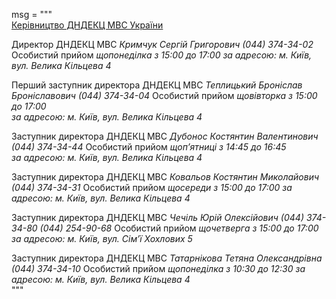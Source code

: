 msg = """\
[Керівництво ДНДЕКЦ МВС України](https://dndekc.mvs.gov.ua/%d0%b4%d0%bd%d0%b4%d0%b5%d0%ba%d1%86-%d0%ba%d0%b5%d1%80%d1%96%d0%b2%d0%bd%d0%b8%d1%86%d1%82%d0%b2%d0%be/)

Директор ДНДЕКЦ МВС
*Кримчук Сергій Григорович*
_(044) 374-34-02_
Особистий прийом
_щопонеділка з 15:00 до 17:00 
за адресою: м. Київ, вул. Велика Кільцева 4_

Перший заступник директора ДНДЕКЦ МВС
*Теплицький Броніслав Броніславович*
_(044) 374-34-04_
Особистий прийом
_щовівторка з 15:00 до 17:00  
за адресою: м. Київ, вул. Велика Кільцева 4_

Заступник директора ДНДЕКЦ МВС
*Дубонос Костянтин Валентинович*
_(044) 374-34-44_
Особистий прийом
_щоп’ятниці з 14:45 до 16:45  
за адресою: м. Київ, вул. Велика Кільцева 4_

Заступник директора ДНДЕКЦ МВС
*Ковальов Костянтин Миколайович*
_(044) 374-34-31_
Особистий прийом
_щосереди з 15:00 до 17:00
за адресою: м. Київ, вул. Велика Кільцева 4_

Заступник директора ДНДЕКЦ МВС
*Чечіль Юрій Олексійович*
_(044) 374-34-80_
_(044) 254-90-68_
Особистий прийом
_щочетверга з 15:00 до 17:00
за адресою: м. Київ, вул. Сім’ї Хохлових 5_

Заступник директора ДНДЕКЦ МВС 
*Татарнікова Тетяна Олександрівна*
_(044) 374-34-10_
Особистий прийом
_щопонеділка з 10:30 до 12:30
за адресою: м. Київ, вул. Велика Кільцева 4_\
"""